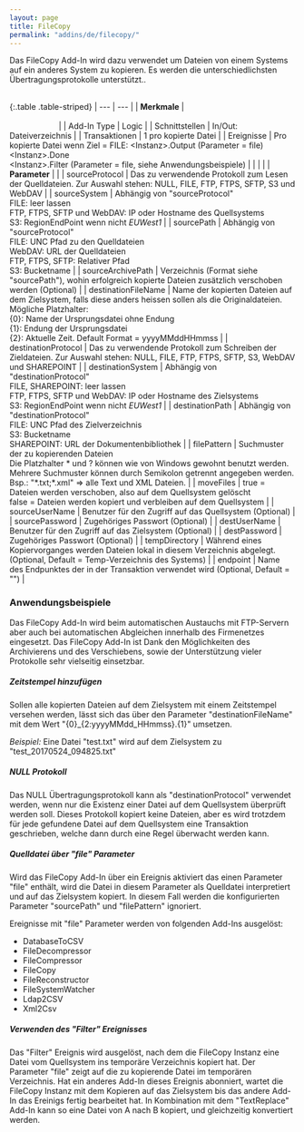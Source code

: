 ```yaml
---
layout: page
title: FileCopy
permalink: "addins/de/filecopy/"
---
```


Das FileCopy Add-In wird dazu verwendet um Dateien von einem Systems auf ein anderes System zu kopieren. Es werden die unterschiedlichsten Übertragungsprotokolle unterstützt..<br /><br />

{:.table .table-striped}
| --- | --- |
| __Merkmale__ | &nbsp;&nbsp;&nbsp;&nbsp;&nbsp;&nbsp;&nbsp;&nbsp;&nbsp;&nbsp;&nbsp;&nbsp;&nbsp;&nbsp;&nbsp;&nbsp;&nbsp;&nbsp;&nbsp;&nbsp;&nbsp;&nbsp;&nbsp;&nbsp;&nbsp;&nbsp;&nbsp;&nbsp;&nbsp;&nbsp;&nbsp;&nbsp;&nbsp;&nbsp;&nbsp;&nbsp;&nbsp;&nbsp;&nbsp;&nbsp;&nbsp;&nbsp;&nbsp;&nbsp;&nbsp;&nbsp;&nbsp;&nbsp;&nbsp;&nbsp;&nbsp;&nbsp;&nbsp;&nbsp;&nbsp;&nbsp;&nbsp;&nbsp;&nbsp;&nbsp;&nbsp;&nbsp;&nbsp;&nbsp;&nbsp;&nbsp;&nbsp;&nbsp;&nbsp;&nbsp;&nbsp;&nbsp;&nbsp;&nbsp;&nbsp;&nbsp;&nbsp;&nbsp;&nbsp;&nbsp;&nbsp;&nbsp;&nbsp;&nbsp;&nbsp;&nbsp;&nbsp;&nbsp;&nbsp;&nbsp;&nbsp;&nbsp;&nbsp;&nbsp;&nbsp;&nbsp;&nbsp;&nbsp;&nbsp;&nbsp;&nbsp;&nbsp;&nbsp;&nbsp;&nbsp;&nbsp;&nbsp;&nbsp;&nbsp;&nbsp;&nbsp;&nbsp;&nbsp;&nbsp;&nbsp;&nbsp;&nbsp;&nbsp;&nbsp;&nbsp;&nbsp;&nbsp;&nbsp;&nbsp;&nbsp;&nbsp;&nbsp;&nbsp;&nbsp;&nbsp;&nbsp;&nbsp;&nbsp;&nbsp;&nbsp;&nbsp;&nbsp;&nbsp;&nbsp;&nbsp;&nbsp;&nbsp;&nbsp;&nbsp;&nbsp;&nbsp;&nbsp;&nbsp;&nbsp; |
| Add-In Type | Logic |
| Schnittstellen | In/Out: Dateiverzeichnis |
| Transaktionen | 1 pro kopierte Datei |
| Ereignisse | Pro kopierte Datei wenn Ziel = FILE: &lt;Instanz&gt;.Output (Parameter = file)<br />&lt;Instanz&gt;.Done<br />&lt;Instanz&gt;.Filter (Parameter = file, siehe Anwendungsbeispiele) |
| | |
| __Parameter__ | |
| sourceProtocol | Das zu verwendende Protokoll zum Lesen der Quelldateien. Zur Auswahl stehen: NULL, FILE, FTP, FTPS, SFTP, S3 und WebDAV |
| sourceSystem | Abhängig von "sourceProtocol"<br />FILE: leer lassen<br/>FTP, FTPS, SFTP und WebDAV: IP oder Hostname des Quellsystems <br />S3: RegionEndPoint wenn nicht *EUWest1* |
| sourcePath | Abhängig von "sourceProtocol"<br />FILE: UNC Pfad zu den Quelldateien<br />WebDAV: URL der Quelldateien<br />FTP, FTPS, SFTP: Relativer Pfad<br /> S3: Bucketname |
| sourceArchivePath | Verzeichnis (Format siehe "sourcePath"), wohin erfolgreich kopierte Dateien zusätzlich verschoben werden (Optional) |
| destinationFileName | Name der kopierten Dateien auf dem Zielsystem, falls diese anders heissen sollen als die Originaldateien. Mögliche Platzhalter: <br /> {0}: Name der Ursprungsdatei ohne Endung <br /> {1}: Endung der Ursprungsdatei <br /> {2}: Aktuelle Zeit. Default Format = yyyyMMddHHmmss |
| destinationProtocol | Das zu verwendende Protokoll zum Schreiben der Zieldateien. Zur Auswahl stehen: NULL, FILE, FTP, FTPS, SFTP, S3, WebDAV und SHAREPOINT |
| destinationSystem | Abhängig von "destinationProtocol"<br />FILE, SHAREPOINT: leer lassen<br/>FTP, FTPS, SFTP und WebDAV: IP oder Hostname des Zielsystems <br />S3: RegionEndPoint wenn nicht *EUWest1* |
| destinationPath | Abhängig von "destinationProtocol"<br />FILE: UNC Pfad des Zielverzeichnis<br/>S3: Bucketname<br/>SHAREPOINT: URL der Dokumentenbibliothek |
| filePattern | Suchmuster der zu kopierenden Dateien<br />Die Platzhalter * und ? können wie von Windows gewohnt benutzt werden. Mehrere Suchmuster können durch Semikolon getrennt angegeben werden. Bsp.: "\*.txt;\*.xml" => alle Text und XML Dateien. |
| moveFiles | true = Dateien werden verschoben, also auf dem Quellsystem gelöscht<br />false = Dateien werden kopiert und verbleiben auf dem Quellsystem |
| sourceUserName | Benutzer für den Zugriff auf das Quellsystem (Optional) |
| sourcePassword | Zugehöriges Passwort (Optional) |
| destUserName | Benutzer für den Zugriff auf das Zielsystem (Optional) |
| destPassword | Zugehöriges Passwort (Optional) |
| tempDirectory | Während eines Kopiervorganges werden Dateien lokal in diesem Verzeichnis abgelegt. (Optional, Default = Temp-Verzeichnis des Systems) |
| endpoint | Name des Endpunktes der in der Transaktion verwendet wird (Optional, Default = "") |


### Anwendungsbeispiele

Das FileCopy Add-In wird beim automatischen Austauchs mit FTP-Servern aber auch bei automatischen Abgleichen innerhalb des Firmenetzes eingesetzt.
Das FileCopy Add-In ist Dank den Möglichkeiten des Archivierens und des Verschiebens, sowie der Unterstützung vieler Protokolle sehr vielseitig einsetzbar.

##### Zeitstempel hinzufügen

Sollen alle kopierten Dateien auf dem Zielsystem mit einem Zeitstempel versehen werden, lässt sich das über den Parameter "destinationFileName" mit dem Wert "{0}\_{2:yyyyMMdd\_HHmmss}.{1}" umsetzen.

*Beispiel:* Eine Datei "test.txt" wird auf dem Zielsystem zu "test_20170524_094825.txt"

##### NULL Protokoll

Das NULL Übertragungsprotokoll kann als "destinationProtocol" verwendet werden, wenn nur die Existenz einer Datei auf dem Quellsystem überprüft werden soll. Dieses Protokoll kopiert keine Dateien, aber es wird trotzdem für jede gefundene Datei auf dem Quellsystem eine Transaktion geschrieben, welche dann durch eine Regel überwacht werden kann.

##### Quelldatei über "file" Parameter

Wird das FileCopy Add-In über ein Ereignis aktiviert das einen Parameter "file" enthält, wird die Datei in diesem Parameter als Quelldatei interpretiert und auf das Zielsystem kopiert. In diesem Fall werden die konfigurierten Parameter "sourcePath" und "filePattern" ignoriert.

Ereignisse mit "file" Parameter werden von folgenden Add-Ins ausgelöst:
* DatabaseToCSV
* FileDecompressor
* FileCompressor
* FileCopy
* FileReconstructor
* FileSystemWatcher
* Ldap2CSV
* Xml2Csv

##### Verwenden des "Filter" Ereignisses

Das "Filter" Ereignis wird ausgelöst, nach dem die FileCopy Instanz eine Datei vom Quellsystem ins temporäre Verzeichnis kopiert hat. Der Parameter "file" zeigt auf die zu kopierende Datei im temporären Verzeichnis. Hat ein anderes Add-In dieses Ereignis abonniert, wartet die FileCopy Instanz mit dem Kopieren auf das Zielsystem bis das andere Add-In das Ereinigs fertig bearbeitet hat. In Kombination mit dem "TextReplace" Add-In kann so eine Datei von A nach B kopiert, und gleichzeitig konvertiert werden.
